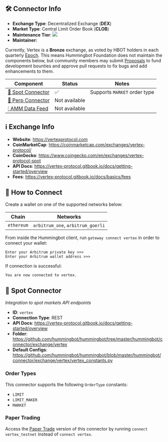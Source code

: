 ## 🛠 Connector Info

- **Exchange Type**: Decentralized Exchange (**DEX**)
- **Market Type**: Central Limit Order Book (**CLOB**)
- **Maintenance Tier**: ![](https://img.shields.io/static/v1?label=Hummingbot&message=BRONZE&color=green)
- **Maintainer:** 

Currently, Vertex is a **Bronze** exchange, as voted by HBOT holders in each quarterly [Epoch](/governance/epochs). This means Hummingbot Foundation does not maintain the components below, but community members may submit [Proposals](/governance/proposals) to fund development bounties and approve pull requests to fix bugs and add enhancements to them.

| Component | Status | Notes | 
| --------- | ------ | ----- |
| [🔀 Spot Connector](#spot-connector) | ✅ | Supports `MARKET` order type
| [🔀 Perp Connector](#perp-connector) | Not available
| [🕯 AMM Data Feed](#amm-data-feed) | Not available

## ℹ️ Exchange Info

- **Website**: <https://vertexprotocol.com>
- **CoinMarketCap**: <https://coinmarketcap.com/exchanges/vertex-protocol/>
- **CoinGecko**: <https://www.coingecko.com/en/exchanges/vertex-protocol-spot>
- **API Docs**: <https://vertex-protocol.gitbook.io/docs/getting-started/overview>
- **Fees**: <https://vertex-protocol.gitbook.io/docs/basics/fees>

## 🔑 How to Connect

Create a wallet on one of the supported networks below:

| Chain | Networks | 
| ----- | -------- |
| `ethereum` | `arbitrum_one`, `arbitrum_goerli` 

From inside the Hummingbot client, run `gateway connect vertex` in order to connect your wallet:
 
```
Enter your Arbitrum private key >>>
Enter your Arbitrum wallet address >>>
```

If connection is successful:
```
You are now connected to vertex.
```

## 🔀 Spot Connector
*Integration to spot markets API endpoints*

- **ID**: `vertex`
- **Connection Type**: REST
- **API Docs**: <https://vertex-protocol.gitbook.io/docs/getting-started/overview>
- **Folder**: <https://github.com/hummingbot/hummingbot/tree/master/hummingbot/connector/exchange/vertex>
- **Default Configs**: <https://github.com/hummingbot/hummingbot/blob/master/hummingbot/connector/exchange/vertex/vertex_constants.py>

### Order Types

This connector supports the following `OrderType` constants:

- `LIMIT`
- `LIMIT_MAKER`
- `MARKET`

### Paper Trading

Access the [Paper Trade](/global-configs/paper-trade/) version of this connector by running `connect vertex_testnet` instead of `connect vertex`.


